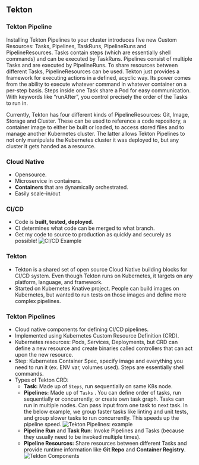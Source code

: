 ## Tekton

### Tekton Pipeline

Installing Tekton Pipelines to your cluster introduces five new Custom Resources: Tasks, Pipelines, TaskRuns, PipelineRuns and PipelineResources. Tasks contain steps (which are essentially shell commands) and can be executed by TaskRuns. Pipelines consist of multiple Tasks and are executed by PipelineRuns. To share resources between different Tasks, PipelineResources can be used. Tekton just provides a framework for executing actions in a defined, acyclic way. Its power comes from the ability to execute whatever command in whatever container on a per-step basis. Steps inside one Task share a Pod for easy communication. With keywords like “runAfter”, you control precisely the order of the Tasks to run in.

Currently, Tekton has four different kinds of PipelineResources: Git, Image, Storage and Cluster. These can be used to reference a code repository, a container image to either be built or loaded, to access stored files and to manage another Kubernetes cluster. The latter allows Tekton Pipelines to not only manipulate the Kubernetes cluster it was deployed to, but any cluster it gets handed as a resource.

### Cloud Native
- Opensource.
- Microservice in containers.
- **Containers** that are dynamically orchestrated.
- Easily scale-in/out

### CI/CD
- Code is **built, tested, deployed.**
- CI determines what code can be merged to what branch.
- Get my code to source to production as quickly and securely as possible!
![CI/CD Example](https://i.ibb.co/tKZXXRz/Screen-Shot-2020-08-25-at-14-58-04.png)

### Tekton
- Tekton is a shared set of open source Cloud Native building blocks for CI/CD system. Even though Tekton runs on Kubernetes, it targets on any platform, language, and framework.
- Started on Kubernetes Knative project. People can build images on Kubernetes, but wanted to run tests on those images and define more complex pipelines.

### Tekton Pipelines
- Cloud native components for defining CI/CD pipelines.
- Implemented using Kubernetes Custom Resource Definition (CRD).
- Kubernetes resources: Pods, Services, Deployments, but CRD can define a new resource and create binaries called controllers that can act upon the new resource.
- Step: Kubernetes Container Spec, specify image and everything you need to run it (ex. ENV var, volumes used). Steps are essentially shell commands.
- Types of Tekton CRD:
	- **Task:** Made up of `Steps`, run sequentially on same K8s node.
	- **Pipelines:** Made up of `Tasks` . You can define order of tasks, run sequentially or concurrently, or create own task graph. Tasks can run in multiple nodes. Can pass input from one task to next task. In the below example, we group faster tasks like linting and unit tests, and group slower tasks to run concurrently. This speeds up the pipeline speed.
![Tekton Pipelines: example](https://i.ibb.co/bRDNz4L/Screen-Shot-2020-08-25-at-15-47-07.png)
	- **Pipeline Run** and **Task Run**: Invoke Pipelines and Tasks (because they usually need to be invoked multiple times).
	- **Pipeline Resources:** Share resources between different Tasks and provide runtime information like **Git Repo** and **Container Registry**.
![Tekton Components](https://i.ibb.co/82JmRcM/Screen-Shot-2020-08-25-at-15-55-22.png)

<!--stackedit_data:
eyJoaXN0b3J5IjpbNTE0MTYwNzQ3LDMwNTU3NTY0LC03NzMwOT
I5MTddfQ==
-->